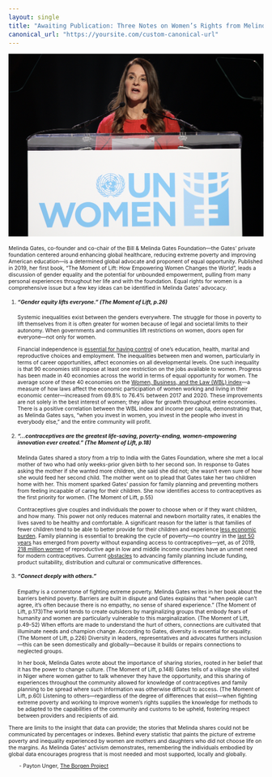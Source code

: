 ```yaml
---
layout: single
title: "Awaiting Publication: Three Notes on Women’s Rights from Melinda Gates"
canonical_url: "https://yoursite.com/custom-canonical-url"
---
```


[![Melinda Gates speaking with UN Women](/assets/images/gates.jpg "Planet 50-50 by 2030: Step It Up for Gender Equality by UN Women")](https://flic.kr/p/qCc9FF)

<html>
<head>
<style>
.center {
	text-align: center;
}
.myDiv {
  font-size: .75em;
}
.hang {
  padding-left: 22px ;
  text-indent: -22px ;
}
</style>
</head>
<body>
<div class="myDiv">

<p>Melinda Gates, co-founder and co-chair of the Bill & Melinda Gates Foundation&mdash;the Gates’ private foundation centered around enhancing global healthcare, reducing extreme poverty and improving American education&mdash;is a determined global advocate and proponent of equal opportunity. Published in 2019, her first book, “The Moment of Lift: How Empowering Women Changes the World”, leads a discussion of gender equality and the potential for unbounded empowerment, pulling from many personal experiences throughout her life and with the foundation. Equal rights for women is a comprehensive issue but a few key ideas can be identified in Melinda Gates’ advocacy.</p>

<ol>
<li><p><h5>“Gender equity lifts everyone.” (The Moment of Lift, p.26)</h5></p> 

<p>Systemic inequalities exist between the genders everywhere. The struggle for those in poverty to lift themselves from it is often greater for women because of legal and societal limits to their autonomy. When governments and communities lift restrictions on women, doors open for everyone&mdash;not only for women.</p>

<p>Financial independence is <a href="https://www.gatesfoundation.org/what-we-do/global-growth-and-opportunity/gender-equality">essential for having control</a> of one’s education, health, marital and reproductive choices and employment. The inequalities between men and women, particularly in terms of career opportunities, affect economies on all developmental levels. One such inequality is that 90 economies still impose at least one restriction on the jobs available to women. Progress has been made in 40 economies across the world in terms of equal opportunity for women. The average score of these 40 economies on the <a href="https://openknowledge.worldbank.org/bitstream/handle/10986/32639/9781464815324.pdf">Women, Business, and the Law (WBL) index</a>&mdash;a measure of how laws affect the economic participation of women working and living in their economic center&mdash;increased from 69.8% to 76.4% between 2017 and 2020. These improvements are not solely in the best interest of women; they allow for growth throughout entire economies. There is a positive correlation between the WBL index and income per capita, demonstrating that, as Melinda Gates says, “when you invest in women, you invest in the people who invest in everybody else,” and the entire community will profit.</p></li>
<li><p><h5>“…contraceptives are the greatest life-saving, poverty-ending, women-empowering innovation ever created.” (The Moment of Lift, p.18)</h5></p>

<p>Melinda Gates shared a story from a trip to India with the Gates Foundation, where she met a local mother of two who had only weeks-prior given birth to her second son. In response to Gates asking the mother if she wanted more children, she said she did not; she wasn’t even sure of how she would feed her second child. The mother went on to plead that Gates take her two children home with her. This moment sparked Gates’ passion for family planning and preventing mothers from feeling incapable of caring for their children. She now identifies access to contraceptives as the first priority for women. (The Moment of Lift, p.55)</p>

<p>Contraceptives give couples and individuals the power to choose when or if they want children, and how many. This power not only reduces maternal and newborn mortality rates, it enables the lives saved to be healthy and comfortable. A significant reason for the latter is that families of fewer children tend to be able to better provide for their children and experience <a href="https://www.unfpa.org/resources/contraceptives-save-lives">less economic burden</a>. Family planning is essential to breaking the cycle of poverty&mdash;no country in the <a href="https://www.unfpa.org/resources/contraceptives-save-lives">last 50 years</a> has emerged from poverty without expanding access to contraceptives&mdash;yet, as of 2019, <a href="https://www.guttmacher.org/report/adding-it-up-investing-in-sexual-reproductive-health-2019">218 million women</a> of reproductive age in low and middle income countries have an unmet need for modern contraceptives. Current <a href="https://www.gatesfoundation.org/what-we-do/global-development/family-planning">obstacles</a> to advancing family planning include funding, product suitability, distribution and cultural or communicative differences.</p></li>
<li><p><h5>“Connect deeply with others.”</h5></p>

<p>Empathy is a cornerstone of fighting extreme poverty. Melinda Gates writes in her book about the barriers behind poverty. Barriers are built in dispute and Gates explains that “when people can’t agree, it’s often because there is no empathy, no sense of shared experience.” (The Moment of Lift, p.173)The world tends to create outsiders by marginalizing groups that embody fears of humanity and women are particularly vulnerable to this marginalization. (The Moment of Lift, p.49-52) When efforts are made to understand the hurt of others, connections are cultivated that illuminate needs and champion change. According to Gates, diversity is essential for equality. (The Moment of Lift, p.226) Diversity in leaders, representatives and advocates furthers inclusion&mdash;this can be seen domestically and globally&mdash;because it builds or repairs connections to neglected groups.</p>

<p>In her book, Melinda Gates wrote about the importance of sharing stories, rooted in her belief that it has the power to change culture. (The Moment of Lift, p.148) Gates tells of a village she visited in Niger where women gather to talk whenever they have the opportunity, and this sharing of experiences throughout the community allowed for knowledge of contraceptives and family planning to be spread where such information was otherwise difficult to access. (The Moment of Lift, p.60) Listening to others&mdash;regardless of the degree of differences that exist&mdash;when fighting extreme poverty and working to improve women’s rights supplies the knowledge for methods to be adapted to the capabilities of the community and customs to be upheld, fostering respect between providers and recipients of aid.</p></li>
</ol>

<p>There are limits to the insight that data can provide; the stories that Melinda shares could not be communicated by percentages or indexes. Behind every statistic that paints the picture of extreme poverty and inequality experienced by women are mothers and daughters who did not choose life on the margins. As Melinda Gates’ activism demonstrates, remembering the individuals embodied by global data encourages progress that is most needed and most supported, locally and globally.
</p>

<p>&emsp;&emsp;- Payton Unger, <a href="https://borgenproject.org/payton-unger">The Borgen Project</a></p>